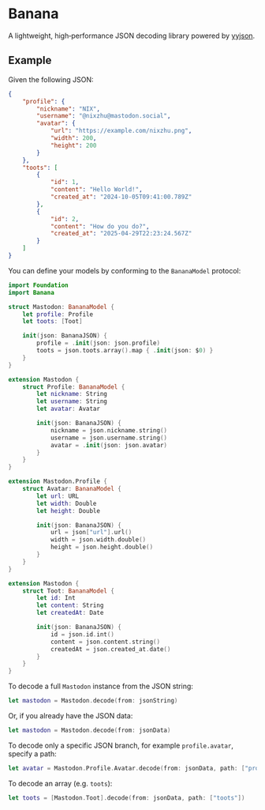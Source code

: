 # Banana

A lightweight, high‑performance JSON decoding library powered by [yyjson](https://github.com/ibireme/yyjson).

## Example

Given the following JSON:

```json
{
    "profile": {
        "nickname": "NIX",
        "username": "@nixzhu@mastodon.social",
        "avatar": {
            "url": "https://example.com/nixzhu.png",
            "width": 200,
            "height": 200
        }
    },
    "toots": [
        {
            "id": 1,
            "content": "Hello World!",
            "created_at": "2024-10-05T09:41:00.789Z"
        },
        {
            "id": 2,
            "content": "How do you do?",
            "created_at": "2025-04-29T22:23:24.567Z"
        }
    ]
}
```

You can define your models by conforming to the `BananaModel` protocol:

```swift
import Foundation
import Banana

struct Mastodon: BananaModel {
    let profile: Profile
    let toots: [Toot]

    init(json: BananaJSON) {
        profile = .init(json: json.profile)
        toots = json.toots.array().map { .init(json: $0) }
    }
}

extension Mastodon {
    struct Profile: BananaModel {
        let nickname: String
        let username: String
        let avatar: Avatar

        init(json: BananaJSON) {
            nickname = json.nickname.string()
            username = json.username.string()
            avatar = .init(json: json.avatar)
        }
    }
}

extension Mastodon.Profile {
    struct Avatar: BananaModel {
        let url: URL
        let width: Double
        let height: Double

        init(json: BananaJSON) {
            url = json["url"].url()
            width = json.width.double()
            height = json.height.double()
        }
    }
}

extension Mastodon {
    struct Toot: BananaModel {
        let id: Int
        let content: String
        let createdAt: Date

        init(json: BananaJSON) {
            id = json.id.int()
            content = json.content.string()
            createdAt = json.created_at.date()
        }
    }
}
```

To decode a full `Mastodon` instance from the JSON string:

```swift
let mastodon = Mastodon.decode(from: jsonString)
```

Or, if you already have the JSON data:

```swift
let mastodon = Mastodon.decode(from: jsonData)
```

To decode only a specific JSON branch, for example `profile.avatar`, specify a path:

```swift
let avatar = Mastodon.Profile.Avatar.decode(from: jsonData, path: ["profile", "avatar"])
```

To decode an array (e.g. `toots`):

```swift
let toots = [Mastodon.Toot].decode(from: jsonData, path: ["toots"])
```
